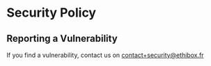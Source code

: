 # Security Policy

## Reporting a Vulnerability

If you find a vulnerability, contact us on contact+security@ethibox.fr

